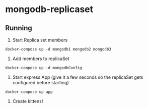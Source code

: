 # mongodb-replicaset

## Running

1. Start Replica set members 

`docker-compose up -d mongodb1 mongodb2 mongodb3`

1. Add members to replicaSet

`docker-compose up -d mongodbConfig`

1. Start express App (give it a few seconds so the replicaSet
  gets configured before starting)
  
  `docker-compose up app`

1. Create kittens!

